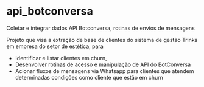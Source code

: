 # api_botconversa
Coletar e integrar dados API Botconversa, rotinas de envios de mensagens

Projeto que visa a extração de base de clientes do sistema de gestão Trinks em empresa do setor de estética, para 
- Identificar e listar clientes em churn,
- Desenvolver rotinas de acesso e manipulação de API do BotConversa
- Acionar fluxos de mensagens via Whatsapp para clientes que atendem determinadas condições como cliente que estão em churn
